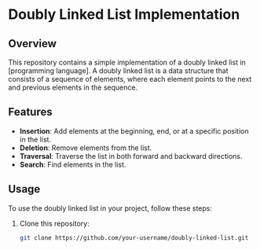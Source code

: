# Doubly Linked List Implementation

## Overview

This repository contains a simple implementation of a doubly linked list in [programming language]. A doubly linked list is a data structure that consists of a sequence of elements, where each element points to the next and previous elements in the sequence.

## Features

- **Insertion**: Add elements at the beginning, end, or at a specific position in the list.
- **Deletion**: Remove elements from the list.
- **Traversal**: Traverse the list in both forward and backward directions.
- **Search**: Find elements in the list.

## Usage

To use the doubly linked list in your project, follow these steps:

1. Clone this repository:

   ```bash
   git clone https://github.com/your-username/doubly-linked-list.git

